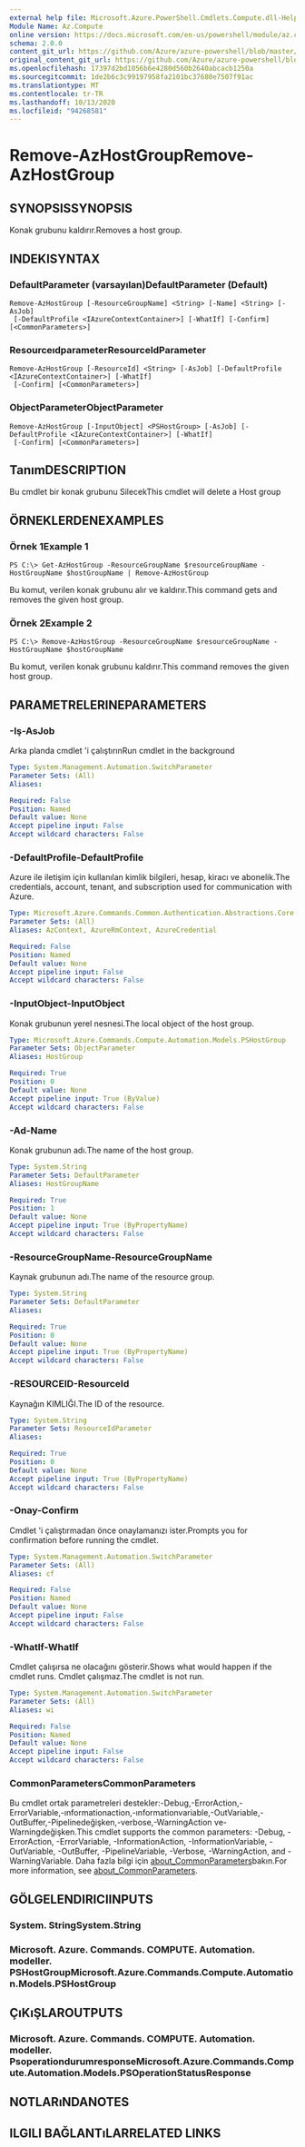 ```yaml
---
external help file: Microsoft.Azure.PowerShell.Cmdlets.Compute.dll-Help.xml
Module Name: Az.Compute
online version: https://docs.microsoft.com/en-us/powershell/module/az.compute/remove-azhostgroup
schema: 2.0.0
content_git_url: https://github.com/Azure/azure-powershell/blob/master/src/Compute/Compute/help/Remove-AzHostGroup.md
original_content_git_url: https://github.com/Azure/azure-powershell/blob/master/src/Compute/Compute/help/Remove-AzHostGroup.md
ms.openlocfilehash: 17397d2bd1056b6e4280d560b2640abcacb1250a
ms.sourcegitcommit: 1de2b6c3c99197958fa2101bc37680e7507f91ac
ms.translationtype: MT
ms.contentlocale: tr-TR
ms.lasthandoff: 10/13/2020
ms.locfileid: "94268581"
---
```

# <span data-ttu-id="fc59b-101">Remove-AzHostGroup</span><span class="sxs-lookup"><span data-stu-id="fc59b-101">Remove-AzHostGroup</span></span>

## <span data-ttu-id="fc59b-102">SYNOPSIS</span><span class="sxs-lookup"><span data-stu-id="fc59b-102">SYNOPSIS</span></span>
<span data-ttu-id="fc59b-103">Konak grubunu kaldırır.</span><span class="sxs-lookup"><span data-stu-id="fc59b-103">Removes a host group.</span></span>

## <span data-ttu-id="fc59b-104">INDEKI</span><span class="sxs-lookup"><span data-stu-id="fc59b-104">SYNTAX</span></span>

### <span data-ttu-id="fc59b-105">DefaultParameter (varsayılan)</span><span class="sxs-lookup"><span data-stu-id="fc59b-105">DefaultParameter (Default)</span></span>
```
Remove-AzHostGroup [-ResourceGroupName] <String> [-Name] <String> [-AsJob]
 [-DefaultProfile <IAzureContextContainer>] [-WhatIf] [-Confirm] [<CommonParameters>]
```

### <span data-ttu-id="fc59b-106">Resourceıdparameter</span><span class="sxs-lookup"><span data-stu-id="fc59b-106">ResourceIdParameter</span></span>
```
Remove-AzHostGroup [-ResourceId] <String> [-AsJob] [-DefaultProfile <IAzureContextContainer>] [-WhatIf]
 [-Confirm] [<CommonParameters>]
```

### <span data-ttu-id="fc59b-107">ObjectParameter</span><span class="sxs-lookup"><span data-stu-id="fc59b-107">ObjectParameter</span></span>
```
Remove-AzHostGroup [-InputObject] <PSHostGroup> [-AsJob] [-DefaultProfile <IAzureContextContainer>] [-WhatIf]
 [-Confirm] [<CommonParameters>]
```

## <span data-ttu-id="fc59b-108">Tanım</span><span class="sxs-lookup"><span data-stu-id="fc59b-108">DESCRIPTION</span></span>
<span data-ttu-id="fc59b-109">Bu cmdlet bir konak grubunu Silecek</span><span class="sxs-lookup"><span data-stu-id="fc59b-109">This cmdlet will delete a Host group</span></span>

## <span data-ttu-id="fc59b-110">ÖRNEKLERDEN</span><span class="sxs-lookup"><span data-stu-id="fc59b-110">EXAMPLES</span></span>

### <span data-ttu-id="fc59b-111">Örnek 1</span><span class="sxs-lookup"><span data-stu-id="fc59b-111">Example 1</span></span>
```
PS C:\> Get-AzHostGroup -ResourceGroupName $resourceGroupName -HostGroupName $hostGroupName | Remove-AzHostGroup
```

<span data-ttu-id="fc59b-112">Bu komut, verilen konak grubunu alır ve kaldırır.</span><span class="sxs-lookup"><span data-stu-id="fc59b-112">This command gets and removes the given host group.</span></span>

### <span data-ttu-id="fc59b-113">Örnek 2</span><span class="sxs-lookup"><span data-stu-id="fc59b-113">Example 2</span></span>
```
PS C:\> Remove-AzHostGroup -ResourceGroupName $resourceGroupName -HostGroupName $hostGroupName
```

<span data-ttu-id="fc59b-114">Bu komut, verilen konak grubunu kaldırır.</span><span class="sxs-lookup"><span data-stu-id="fc59b-114">This command removes the given host group.</span></span>

## <span data-ttu-id="fc59b-115">PARAMETRELERINE</span><span class="sxs-lookup"><span data-stu-id="fc59b-115">PARAMETERS</span></span>

### <span data-ttu-id="fc59b-116">-Iş</span><span class="sxs-lookup"><span data-stu-id="fc59b-116">-AsJob</span></span>
<span data-ttu-id="fc59b-117">Arka planda cmdlet 'i çalıştırın</span><span class="sxs-lookup"><span data-stu-id="fc59b-117">Run cmdlet in the background</span></span>

```yaml
Type: System.Management.Automation.SwitchParameter
Parameter Sets: (All)
Aliases:

Required: False
Position: Named
Default value: None
Accept pipeline input: False
Accept wildcard characters: False
```

### <span data-ttu-id="fc59b-118">-DefaultProfile</span><span class="sxs-lookup"><span data-stu-id="fc59b-118">-DefaultProfile</span></span>
<span data-ttu-id="fc59b-119">Azure ile iletişim için kullanılan kimlik bilgileri, hesap, kiracı ve abonelik.</span><span class="sxs-lookup"><span data-stu-id="fc59b-119">The credentials, account, tenant, and subscription used for communication with Azure.</span></span>

```yaml
Type: Microsoft.Azure.Commands.Common.Authentication.Abstractions.Core.IAzureContextContainer
Parameter Sets: (All)
Aliases: AzContext, AzureRmContext, AzureCredential

Required: False
Position: Named
Default value: None
Accept pipeline input: False
Accept wildcard characters: False
```

### <span data-ttu-id="fc59b-120">-InputObject</span><span class="sxs-lookup"><span data-stu-id="fc59b-120">-InputObject</span></span>
<span data-ttu-id="fc59b-121">Konak grubunun yerel nesnesi.</span><span class="sxs-lookup"><span data-stu-id="fc59b-121">The local object of the host group.</span></span>

```yaml
Type: Microsoft.Azure.Commands.Compute.Automation.Models.PSHostGroup
Parameter Sets: ObjectParameter
Aliases: HostGroup

Required: True
Position: 0
Default value: None
Accept pipeline input: True (ByValue)
Accept wildcard characters: False
```

### <span data-ttu-id="fc59b-122">-Ad</span><span class="sxs-lookup"><span data-stu-id="fc59b-122">-Name</span></span>
<span data-ttu-id="fc59b-123">Konak grubunun adı.</span><span class="sxs-lookup"><span data-stu-id="fc59b-123">The name of the host group.</span></span>

```yaml
Type: System.String
Parameter Sets: DefaultParameter
Aliases: HostGroupName

Required: True
Position: 1
Default value: None
Accept pipeline input: True (ByPropertyName)
Accept wildcard characters: False
```

### <span data-ttu-id="fc59b-124">-ResourceGroupName</span><span class="sxs-lookup"><span data-stu-id="fc59b-124">-ResourceGroupName</span></span>
<span data-ttu-id="fc59b-125">Kaynak grubunun adı.</span><span class="sxs-lookup"><span data-stu-id="fc59b-125">The name of the resource group.</span></span>

```yaml
Type: System.String
Parameter Sets: DefaultParameter
Aliases:

Required: True
Position: 0
Default value: None
Accept pipeline input: True (ByPropertyName)
Accept wildcard characters: False
```

### <span data-ttu-id="fc59b-126">-RESOURCEID</span><span class="sxs-lookup"><span data-stu-id="fc59b-126">-ResourceId</span></span>
<span data-ttu-id="fc59b-127">Kaynağın KIMLIĞI.</span><span class="sxs-lookup"><span data-stu-id="fc59b-127">The ID of the resource.</span></span>

```yaml
Type: System.String
Parameter Sets: ResourceIdParameter
Aliases:

Required: True
Position: 0
Default value: None
Accept pipeline input: True (ByPropertyName)
Accept wildcard characters: False
```

### <span data-ttu-id="fc59b-128">-Onay</span><span class="sxs-lookup"><span data-stu-id="fc59b-128">-Confirm</span></span>
<span data-ttu-id="fc59b-129">Cmdlet 'i çalıştırmadan önce onaylamanızı ister.</span><span class="sxs-lookup"><span data-stu-id="fc59b-129">Prompts you for confirmation before running the cmdlet.</span></span>

```yaml
Type: System.Management.Automation.SwitchParameter
Parameter Sets: (All)
Aliases: cf

Required: False
Position: Named
Default value: None
Accept pipeline input: False
Accept wildcard characters: False
```

### <span data-ttu-id="fc59b-130">-WhatIf</span><span class="sxs-lookup"><span data-stu-id="fc59b-130">-WhatIf</span></span>
<span data-ttu-id="fc59b-131">Cmdlet çalışırsa ne olacağını gösterir.</span><span class="sxs-lookup"><span data-stu-id="fc59b-131">Shows what would happen if the cmdlet runs.</span></span>
<span data-ttu-id="fc59b-132">Cmdlet çalışmaz.</span><span class="sxs-lookup"><span data-stu-id="fc59b-132">The cmdlet is not run.</span></span>

```yaml
Type: System.Management.Automation.SwitchParameter
Parameter Sets: (All)
Aliases: wi

Required: False
Position: Named
Default value: None
Accept pipeline input: False
Accept wildcard characters: False
```

### <span data-ttu-id="fc59b-133">CommonParameters</span><span class="sxs-lookup"><span data-stu-id="fc59b-133">CommonParameters</span></span>
<span data-ttu-id="fc59b-134">Bu cmdlet ortak parametreleri destekler:-Debug,-ErrorAction,-ErrorVariable,-ınformationaction,-ınformationvariable,-OutVariable,-OutBuffer,-Pipelinedeğişken,-verbose,-WarningAction ve-Warningdeğişken.</span><span class="sxs-lookup"><span data-stu-id="fc59b-134">This cmdlet supports the common parameters: -Debug, -ErrorAction, -ErrorVariable, -InformationAction, -InformationVariable, -OutVariable, -OutBuffer, -PipelineVariable, -Verbose, -WarningAction, and -WarningVariable.</span></span> <span data-ttu-id="fc59b-135">Daha fazla bilgi için [about_CommonParameters](http://go.microsoft.com/fwlink/?LinkID=113216)bakın.</span><span class="sxs-lookup"><span data-stu-id="fc59b-135">For more information, see [about_CommonParameters](http://go.microsoft.com/fwlink/?LinkID=113216).</span></span>

## <span data-ttu-id="fc59b-136">GÖLGELENDIRICI</span><span class="sxs-lookup"><span data-stu-id="fc59b-136">INPUTS</span></span>

### <span data-ttu-id="fc59b-137">System. String</span><span class="sxs-lookup"><span data-stu-id="fc59b-137">System.String</span></span>

### <span data-ttu-id="fc59b-138">Microsoft. Azure. Commands. COMPUTE. Automation. modeller. PSHostGroup</span><span class="sxs-lookup"><span data-stu-id="fc59b-138">Microsoft.Azure.Commands.Compute.Automation.Models.PSHostGroup</span></span>

## <span data-ttu-id="fc59b-139">ÇıKıŞLAR</span><span class="sxs-lookup"><span data-stu-id="fc59b-139">OUTPUTS</span></span>

### <span data-ttu-id="fc59b-140">Microsoft. Azure. Commands. COMPUTE. Automation. modeller. Psoperationdurumresponse</span><span class="sxs-lookup"><span data-stu-id="fc59b-140">Microsoft.Azure.Commands.Compute.Automation.Models.PSOperationStatusResponse</span></span>

## <span data-ttu-id="fc59b-141">NOTLARıNDA</span><span class="sxs-lookup"><span data-stu-id="fc59b-141">NOTES</span></span>

## <span data-ttu-id="fc59b-142">ILGILI BAĞLANTıLAR</span><span class="sxs-lookup"><span data-stu-id="fc59b-142">RELATED LINKS</span></span>
